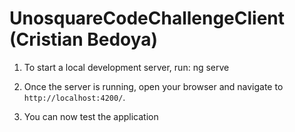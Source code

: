 # UnosquareCodeChallengeClient (Cristian Bedoya)

1. To start a local development server, run:
ng serve

2. Once the server is running, open your browser and navigate to `http://localhost:4200/`.

3. You can now test the application

